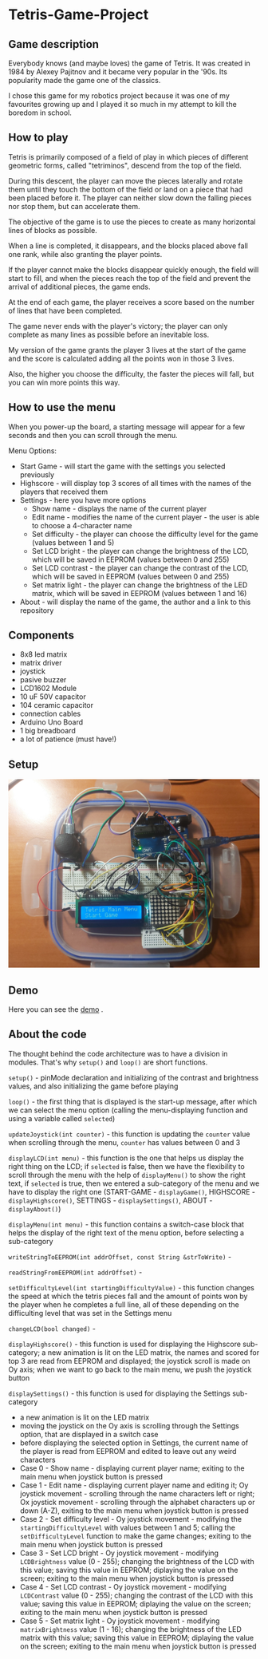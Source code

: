 # Tetris-Game-Project

## Game description

Everybody knows (and maybe loves) the game of Tetris. It was created in 1984 by Alexey Pajitnov and it became very popular in the '90s. 
Its popularity made the game one of the classics.

I chose this game for my robotics project because it was one of my favourites growing up and I played it so much in my attempt to kill the boredom in school.

## How to play

Tetris is primarily composed of a field of play in which pieces of different geometric forms, called "tetriminos", descend from the top of the field. 

During this descent, the player can move the pieces laterally and rotate them until they touch the bottom of the field or land on a piece that had been placed before it. The player can neither slow down the falling pieces nor stop them, but can accelerate them. 

The objective of the game is to use the pieces to create as many horizontal lines of blocks as possible. 

When a line is completed, it disappears, and the blocks placed above fall one rank, while also granting the player points. 

If the player cannot make the blocks disappear quickly enough, the field will start to fill, and when the pieces reach the top of the field and prevent the arrival of additional pieces, the game ends.

At the end of each game, the player receives a score based on the number of lines that have been completed.

The game never ends with the player's victory; the player can only complete as many lines as possible before an inevitable loss.

My version of the game grants the player 3 lives at the start of the game and the score is calculated adding all the points won in those 3 lives.

Also, the higher you choose the difficulty, the faster the pieces will fall, but you can win more points this way.

## How to use the menu

When you power-up the board, a starting message will appear for a few seconds and then you can scroll through the menu.

Menu Options: 

* Start Game - will start the game with the settings you selected previously
* Highscore - will display top 3 scores of all times with the names of the players that received them
* Settings - here you have more options 
  - Show name - displays the name of the current player
  - Edit name - modifies the name of the current player - the user is able to choose a 4-character name 
  - Set difficulty - the player can choose the difficulty level for the game (values between 1 and 5)
  - Set LCD bright - the player can change the brightness of the LCD, which will be saved in EEPROM (values between 0 and 255)
  - Set LCD contrast - the player can change the contrast of the LCD, which will be saved in EEPROM (values between 0 and 255)
  - Set matrix light - the player can change the brightness of the LED matrix, which will be saved in EEPROM (values between 1 and 16)
* About - will display the name of the game, the author and a link to this repository


## Components

* 8x8 led matrix
* matrix driver
* joystick
* pasive buzzer
* LCD1602 Module
* 10 uF 50V capacitor
* 104 ceramic capacitor
* connection cables
* Arduino Uno Board
* 1 big breadboard
* a lot of patience (must have!)

## Setup

![setup](https://github.com/alexandraburu23/Tetris-Game-Project/blob/main/setup.jpg)

## Demo

Here you can see the [demo](https://drive.google.com/file/d/1FP7AEnCBzxuFjnsAiDPh-IIQVWkuzQiu/view?usp=drivesdk) .

## About the code

The thought behind the code architecture was to have a division in modules. That's why ```setup()``` and ```loop()``` are short functions.

```setup()``` - pinMode declaration and initializing of the contrast and brightness values, and also initializing the game before playing

```loop()``` - the first thing that is displayed is the start-up message, after which we can select the menu option (calling the menu-displaying function and using a variable called ```selected```)

```updateJoystick(int counter)``` - this function is updating the ```counter``` value when scrolling through the menu, ```counter``` has values between 0 and 3

```displayLCD(int menu)``` - this function is the one that helps us display the right thing on the LCD; if ```selected``` is false, then we have the flexibility to scroll through the menu with the help of ```displayMenu()``` to show the right text, if ```selected``` is true, then we entered a sub-category of the menu and we have to display the right one (START-GAME - ```displayGame()```, HIGHSCORE - ```displayHighscore()```, SETTINGS - ```displaySettings()```, ABOUT - ```displayAbout()```)

```displayMenu(int menu)``` - this function contains a switch-case block that helps the display of the right text of the menu option, before selecting a sub-category

```writeStringToEEPROM(int addrOffset, const String &strToWrite)``` - 

```readStringFromEEPROM(int addrOffset)``` - 

```setDifficultyLevel(int startingDifficultyValue)``` - this function changes the speed at which the tetris pieces fall and the amount of points won by the player when he completes a full line, all of these depending on the difficulting level that was set in the Settings menu

```changeLCD(bool changed)``` - 

```displayHighscore()``` - this function is used for displaying the Highscore sub-category; a new animation is lit on the LED matrix, the names and scored for top 3 are read from EEPROM and displayed; the joystick scroll is made on Oy axis; when we want to go back to the main menu, we push the joystick button

```displaySettings()``` - this function is used for displaying the Settings sub-category 
  - a new animation is lit on the LED matrix
  - moving the joystick on the Oy axis is scrolling through the Settings option, that are displayed in a switch case
  - before displaying the selected option in Settings, the current name of the player is read from EEPROM and edited to leave out any weird characters
  - Case 0 - Show name - displaying current player name; exiting to the main menu when joystick button is pressed
  - Case 1 - Edit name - displaying current player name and editing it; Oy joystick movement - scrolling through the name characters left or right; Ox joystick movement - scrolling through the alphabet characters up or down (A-Z), exiting to the main menu when joystick button is pressed
  - Case 2 - Set difficulty level - Oy joystick movement - modifying the ```startingDifficultyLevel``` with values between 1 and 5; calling the ```setDifficultyLevel``` function to make the game changes; exiting to the main menu when joystick button is pressed
  - Case 3 - Set LCD bright - Oy joystick movement - modifying ```LCDBrightness``` value (0 - 255); changing the brightness of the LCD with this value; saving this value in EEPROM; diplaying the value on the screen; exiting to the main menu when joystick button is pressed
  - Case 4 - Set LCD contrast - Oy joystick movement - modifying ```LCDContrast``` value (0 - 255); changing the contrast of the LCD with this value; saving this value in EEPROM; diplaying the value on the screen; exiting to the main menu when joystick button is pressed
  - Case 5 - Set matrix light - Oy joystick movement - modifying ```matrixBrightness``` value (1 - 16); changing the brightness of the LED matrix with this value; saving this value in EEPROM; diplaying the value on the screen; exiting to the main menu when joystick button is pressed
 

